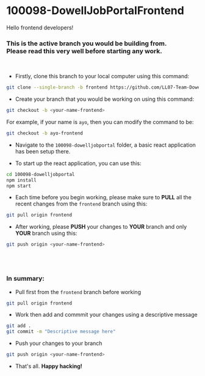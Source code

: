 # 100098-DowellJobPortalFrontend

Hello frontend developers!

<h3>This is the active branch you would be building from. 
<br />
<b>Please read this very well before starting any work.</b>
</h3>

<br />

- Firstly, clone this branch to your local computer using this command:
```bash
git clone --single-branch -b frontend https://github.com/LL07-Team-Dowell/100098-DowellJobPortal.git
```

- Create your branch that you would be working on using this command:
```bash
git checkout -b <your-name-frontend>
```
For example, if your name is `ayo`, then you can modify the command to be:
```bash
git checkout -b ayo-frontend
```

- Navigate to the `100098-dowelljobportal` folder, a basic react application has been setup there.

- To start up the react application, you can use this:
```bash
cd 100098-dowelljobportal
npm install
npm start
```

- Each time before you begin working, please make sure to <b>PULL</b> all the recent changes from the `frontend` branch using this:
```bash
git pull origin frontend
```

- After working, please <b>PUSH</b> your changes to <b>YOUR</b> branch and only <b>YOUR</b> branch using this:
```bash
git push origin <your-name-frontend>
```

<br />
<br />

<h3>In summary:</h3>

- Pull first from the `frontend` branch before working
```bash
git pull origin frontend
```
- Work then add and commmit your changes using a descriptive message
```bash
git add .
git commit -m "Descriptive message here"
```
- Push your changes to your branch
```bash
git push origin <your-name-frontend>
```

- That's all. <b>Happy hacking!</b>
